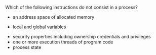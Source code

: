 Which of the following instructions do not consist in a process?  
* an address space of allocated memory
+ local and global variables
* security properties including ownership credentials and privileges
* one or more execution threads of program code
* process state



